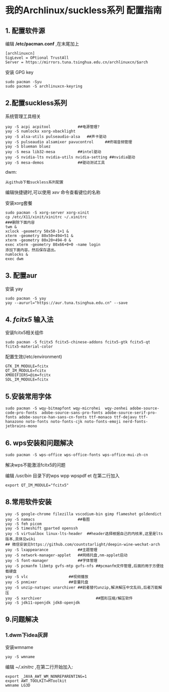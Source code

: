 # 我的Archlinux/suckless系列 配置指南

## 1. 配置软件源

编辑 **/etc/pacman.conf** ,在末尾加上

```
[archlinuxcn]
SigLevel = OPtional TrustAll
Server = https://mirrors.tuna.tsinghua.edu.cn/archlinuxcn/$arch
```

安装 GPG key

```
sudo pacman -Syu
sudo pacman -S archlinuxcn-keyring
```

## 2.配置suckless系列

系统管理工具相关

```
yay -S acpi acpitool			##电源管理?
yay -S numlockx xorg-xbacklight 
yay -S alsa-utils pulseaudio-alsa	##声卡驱动
yay -S pulseaudio alsamixer pavucontrol		##终端音频管理
yay -S blueman bluez
yay -S mesa lib32-mesa			##intel驱动
yay -S nvidia-lts nvidia-utils nvidia-setting ##nvidia驱动
yay -S mesa-demos				##驱动测试工具
```

dwm:

```
从github下载suckless系列配置
```

编辑快捷键时,可以使用 *xev* 命令查看键位的名称

安装xorg套餐

```
sudo pacman -S xorg-server xorg-xinit
cp /etc/X11/xinit/xinitrc ~/.xinitrc
###删除下面内容
twm &
xclock -geometry 50x50-1+1 &
xterm -geometry 80x50+494+51 &
xterm -geometry 80x20+494-0 &
exec xterm -geometry 80x66+0+0 -name login
添加下面内容，然后保存退出。
numlocks &
exec dwm
```

## 3. 配置aur

安装 yay

```
sudo pacman -S yay
yay --aururl="https://aur.tuna.tsinghua.edu.cn" --save
```

## 4.  *fcitx5* 输入法

安装fcitx5相关组件

```
sudo pacman -S fcitx5 fcitx5-chinese-addons fcitx5-gtk fcitx5-qt fcitx5-material-color
```

配置生效(/etc/environment)

```
GTK_IM_MODULE=fcitx
QT_IM_MODULE=fcitx
XMODIFIERS=@im=fcitx
SDL_IM_MODULE=fcitx
```

## 5.安装常用字体

```
sudo pacman -S wqy-bitmapfont wqy-microhei  wqy-zenhei adobe-source-code-pro-fonts  adobe-source-sans-pro-fonts adobe-source-serif-pro-fonts adobe-source-han-sans-cn-fonts ttf-monaco ttf-dejavu ttf-hanazono noto-fonts noto-fonts-cjk noto-fonts-emoji nerd-fonts-jetbrains-mono
```

## 6. wps安装和问题解决

```
sudo pacman -S wps-office wps-office-fonts wps-office-mui-zh-cn
```

解决wps不能激活fcitx5的问题

编辑 */usr/bin* 目录下的wps wpp wpspdf et
在第二行加入

```
export QT_IM_MODULE="fcitx5"
```

## 8.常用软件安装

```
yay -S google-chrome filezilla vscodium-bin gimp flameshot goldendict
yay -S namacs 					##看图
yay -S feh picom
yay -S timeshift gparted openssh
yay -S virtualbox linux-lts-header	##header选择根据自己的内核来,这里是lts版本,具体见wiki
## 微信安装见https://github.com/countstarlight/deepin-wine-wechat-arch
yay -S lxappearance				##主题管理
yay -S network-manager-applet	##网络托盘,nm-applet启动
yay -S font-manager				##字体管理
yay -S pcmanfm libmtp gvfs-mtp gvfs-nfs ##pcmanfm文件管理,后面的用于方便挂载硬盘
yay -S vlc					##视频播放
yay -S pnmixer				##音量托盘
yay -S unzip-natspec unarchiver	##前者替代unzip,解决解压中文乱码,后者万能解压
yay -S xarchiver						##图形压缩/解压软件
yay -S jdk11-openjdk jdk8-openjdk

```

## 9.问题解决

### 1.dwm下idea灰屏

安装wmname

```
yay -S wmname
```

编辑 *~/.xinitrc* ,在第二行开始加入:

```
export _JAVA_AWT_WM_NONREPARENTING=1
export AWT_TOOLKIT=MToolkit
wmname LG3D
```









